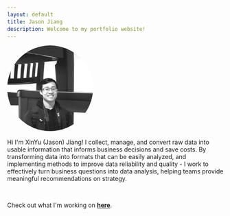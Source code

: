 ```yaml
---
layout: default
title: Jason Jiang
description: Welcome to my portfolio website!
---
```


<img src="/images/homepage_img.jpg" alt="homepage_img" width="200" style="border-radius:50%;  filter:brightness(1.1);">

<br>

Hi I'm XinYu (Jason) Jiang! I collect, manage, and convert raw data into usable information that informs business decisions and save costs. By transforming data into formats that can be easily analyzed, and implementing methods to improve data reliability and quality - I work to effectively turn business questions into data analysis, helping teams provide meaningful recommendations on strategy.

<br>

Check out what I'm working on **[here](/projects/)**.

<br>
